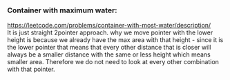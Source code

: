 ### Container with maximum water:
https://leetcode.com/problems/container-with-most-water/description/ <br>
It is just straight 2pointer approach. 
why we move pointer with the lower height is because we already have the max area with that height - since it is the lower pointer that means that every other distance that is closer will always be a smaller distance with the same or less height which means smaller area. 
Therefore we do not need to look at every other combination with that pointer.
